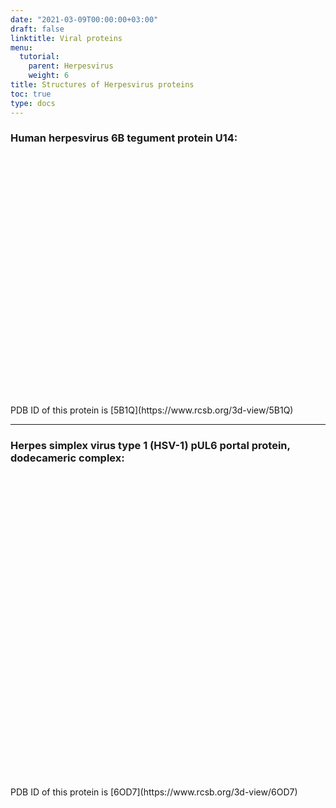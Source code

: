 ```yaml
---
date: "2021-03-09T00:00:00+03:00"
draft: false
linktitle: Viral proteins
menu:
  tutorial:
    parent: Herpesvirus
    weight: 6
title: Structures of Herpesvirus proteins
toc: true
type: docs
---
```


<script type="text/javascript" src="https://3Dmol.org/build/3Dmol-min.js" defer></script>

### Human herpesvirus 6B tegument protein U14:

<div style="height: 400px; width: 400px; position: relative;" class='viewer_3Dmoljs' data-pdb='5B1Q' data-backgroundcolor='#1565c0' data-style='stick'></div>
PDB ID of this protein is [5B1Q](https://www.rcsb.org/3d-view/5B1Q)

---

### Herpes simplex virus type 1 (HSV-1) pUL6 portal protein, dodecameric complex:

<div style="height: 500px; width: auto; position: relative;" class='viewer_3Dmoljs' data-pdb='6OD7' data-backgroundcolor='#1565c0' data-style='stick'></div>
PDB ID of this protein is [6OD7](https://www.rcsb.org/3d-view/6OD7)
